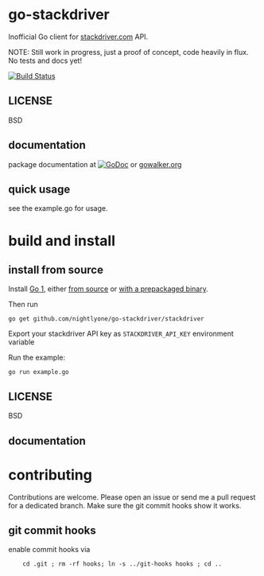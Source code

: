 go-stackdriver
==============

Inofficial Go client for [stackdriver.com](http://stackdriver.com) API.

NOTE: Still work in progress, just a proof of concept, code heavily in flux. No tests and docs yet!

[![Build Status][1]][2]

[1]: https://secure.travis-ci.org/nightlyone/go-stackdriver.png
[2]: http://travis-ci.org/nightlyone/go-stackdriver


LICENSE
-------
BSD

documentation
-------------
package documentation at [![GoDoc][3]][4]
or [gowalker.org][5]

[3]: https://godoc.org/github.com/nightlyone/go-stackdriver/stackdriver?status.png
[4]: https://godoc.org/github.com/nightlyone/go-stackdriver/stackdriver
[5]: http://gowalker.org/github.com/nightlyone/go-stackdriver/stackdriver

quick usage
-----------
see the example.go for usage.

build and install
=================

install from source
-------------------

Install [Go 1][6], either [from source][7] or [with a prepackaged binary][8].

Then run

	go get github.com/nightlyone/go-stackdriver/stackdriver


Export your stackdriver API key as `STACKDRIVER_API_KEY` environment variable

Run the example:

    go run example.go


[6]: http://golang.org
[7]: http://golang.org/doc/install/source
[8]: http://golang.org/doc/install

LICENSE
-------
BSD

documentation
-------------

contributing
============

Contributions are welcome. Please open an issue or send me a pull request for a dedicated branch.
Make sure the git commit hooks show it works.

git commit hooks
-----------------------
enable commit hooks via

        cd .git ; rm -rf hooks; ln -s ../git-hooks hooks ; cd ..

